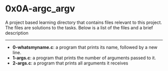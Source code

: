 # 0x0A-argc_argv
A project based learning directory that contains files relevant to this project. The files are solutions to the tasks.
Below is a list of the files and a brief description

---
- **0-whatsmyname.c**: a program that prints its name, followed by a new line.
- **1-args.c**: a program that prints the number of arguments passed to it.
- **2-args.c**: a program that prints all arguments it receives

